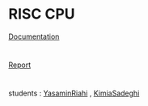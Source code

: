 # RISC CPU
[Documentation](https://drive.google.com/file/d/1ARMjK32caQ1m9odgopl0qcczQdUZ3QT1/view?usp=drive_link)
#
[Report](https://drive.google.com/file/d/1GIFR473kixAKUDV6Z1c6Xqw-bag6Kg4W/view?usp=sharing)
#
students : [YasaminRiahi](https://github.com/YasaminRiahi) , [KimiaSadeghi](https://github.com/Kimiass)
